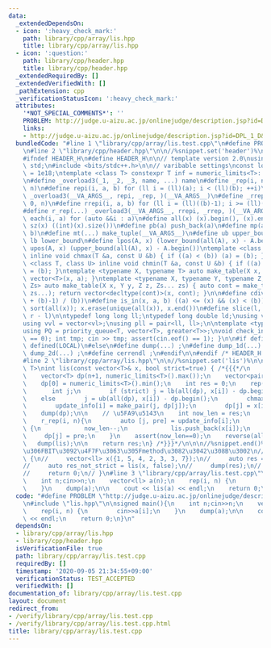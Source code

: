 ```yaml
---
data:
  _extendedDependsOn:
  - icon: ':heavy_check_mark:'
    path: library/cpp/array/lis.hpp
    title: library/cpp/array/lis.hpp
  - icon: ':question:'
    path: library/cpp/header.hpp
    title: library/cpp/header.hpp
  _extendedRequiredBy: []
  _extendedVerifiedWith: []
  _pathExtension: cpp
  _verificationStatusIcon: ':heavy_check_mark:'
  attributes:
    '*NOT_SPECIAL_COMMENTS*': ''
    PROBLEM: http://judge.u-aizu.ac.jp/onlinejudge/description.jsp?id=DPL_1_D&lang=jp
    links:
    - http://judge.u-aizu.ac.jp/onlinejudge/description.jsp?id=DPL_1_D&lang=jp
  bundledCode: "#line 1 \"library/cpp/array/lis.test.cpp\"\n#define PROBLEM \"http://judge.u-aizu.ac.jp/onlinejudge/description.jsp?id=DPL_1_D&lang=jp\"\
    \n#line 2 \"library/cpp/header.hpp\"\n\n//%snippet.set('header')%\n//%snippet.fold()%\n\
    #ifndef HEADER_H\n#define HEADER_H\n\n// template version 2.0\nusing namespace\
    \ std;\n#include <bits/stdc++.h>\n\n// varibable settings\nconst long long INF\
    \ = 1e18;\ntemplate <class T> constexpr T inf = numeric_limits<T>::max() / 2.1;\n\
    \n#define _overload3(_1, _2, _3, name, ...) name\n#define _rep(i, n) repi(i, 0,\
    \ n)\n#define repi(i, a, b) for (ll i = (ll)(a); i < (ll)(b); ++i)\n#define rep(...)\
    \ _overload3(__VA_ARGS__, repi, _rep, )(__VA_ARGS__)\n#define _rrep(i, n) rrepi(i,\
    \ 0, n)\n#define rrepi(i, a, b) for (ll i = (ll)((b)-1); i >= (ll)(a); --i)\n\
    #define r_rep(...) _overload3(__VA_ARGS__, rrepi, _rrep, )(__VA_ARGS__)\n#define\
    \ each(i, a) for (auto &&i : a)\n#define all(x) (x).begin(), (x).end()\n#define\
    \ sz(x) ((int)(x).size())\n#define pb(a) push_back(a)\n#define mp(a, b) make_pair(a,\
    \ b)\n#define mt(...) make_tuple(__VA_ARGS__)\n#define ub upper_bound\n#define\
    \ lb lower_bound\n#define lpos(A, x) (lower_bound(all(A), x) - A.begin())\n#define\
    \ upos(A, x) (upper_bound(all(A), x) - A.begin())\ntemplate <class T, class U>\
    \ inline void chmax(T &a, const U &b) { if ((a) < (b)) (a) = (b); }\ntemplate\
    \ <class T, class U> inline void chmin(T &a, const U &b) { if ((a) > (b)) (a)\
    \ = (b); }\ntemplate <typename X, typename T> auto make_table(X x, T a) { return\
    \ vector<T>(x, a); }\ntemplate <typename X, typename Y, typename Z, typename...\
    \ Zs> auto make_table(X x, Y y, Z z, Zs... zs) { auto cont = make_table(y, z,\
    \ zs...); return vector<decltype(cont)>(x, cont); }\n\n#define cdiv(a, b) (((a)\
    \ + (b)-1) / (b))\n#define is_in(x, a, b) ((a) <= (x) && (x) < (b))\n#define uni(x)\
    \ sort(all(x)); x.erase(unique(all(x)), x.end())\n#define slice(l, r) substr(l,\
    \ r - l)\n\ntypedef long long ll;\ntypedef long double ld;\nusing vl = vector<ll>;\n\
    using vvl = vector<vl>;\nusing pll = pair<ll, ll>;\n\ntemplate <typename T>\n\
    using PQ = priority_queue<T, vector<T>, greater<T>>;\nvoid check_input() { assert(cin.eof()\
    \ == 0); int tmp; cin >> tmp; assert(cin.eof() == 1); }\n\n#if defined(PCM) ||\
    \ defined(LOCAL)\n#else\n#define dump(...) ;\n#define dump_1d(...) ;\n#define\
    \ dump_2d(...) ;\n#define cerrendl ;\n#endif\n\n#endif /* HEADER_H */\n//%snippet.end()%\n\
    #line 2 \"library/cpp/array/lis.hpp\"\n\n//%snippet.set('lis')%\n\ntemplate<class\
    \ T>\nint lis(const vector<T>& x, bool strict=true) { /*{{{*/\n    int n = sz(x);\n\
    \    vector<T> dp(n+1, numeric_limits<T>().max());\n    vector<pair<int, T>> update_info(n);\n\
    \    dp[0] = numeric_limits<T>().min();\n    int res = 0;\n    rep(i, n) {\n \
    \       int j;\n        if (strict) j = lb(all(dp), x[i]) - dp.begin();\n    \
    \    else        j = ub(all(dp), x[i]) - dp.begin();\n        chmax(res, j);\n\
    \        update_info[i] = make_pair(j, dp[j]);\n        dp[j] = x[i];\n    }\n\
    \    dump(dp);\n\n    // \u5FA9\u5143\n    int now_len = res;\n    vector<T> lis;\n\
    \    r_rep(i, n){\n        auto [j, pre] = update_info[i];\n        if (j==now_len)\
    \ {\n            now_len--;\n            lis.push_back(x[i]);\n        }\n   \
    \     dp[j] = pre;\n    }\n    assert(now_len==0);\n    reverse(all(lis));\n \
    \   dump(lis);\n\n    return res;\n} /*}}}*/\n\n\n//%snippet.end()%\n\n// lis\u306B\
    \u306FBIT\u3092\u4F7F\u3063\u305Fmethod\u3082\u3042\u308B\u3002\n// signed main()\
    \ {\n//     vector<ll> x({1, 5, 4, 2, 3, 3, 7});\n//     auto res = lis(x);\n\
    //     auto res_not_strict = lis(x, false);\n//     dump(res);\n//     dump(res_not_strict);\n\
    //     return 0;\n// }\n#line 3 \"library/cpp/array/lis.test.cpp\"\n\nsigned main(){\n\
    \    int n;cin>>n;\n    vector<ll> a(n);\n    rep(i, n) {\n        cin>>a[i];\n\
    \    }\n    dump(a);\n\n    cout << lis(a) << endl;\n    return 0;\n}\n"
  code: "#define PROBLEM \"http://judge.u-aizu.ac.jp/onlinejudge/description.jsp?id=DPL_1_D&lang=jp\"\
    \n#include \"lis.hpp\"\n\nsigned main(){\n    int n;cin>>n;\n    vector<ll> a(n);\n\
    \    rep(i, n) {\n        cin>>a[i];\n    }\n    dump(a);\n\n    cout << lis(a)\
    \ << endl;\n    return 0;\n}\n"
  dependsOn:
  - library/cpp/array/lis.hpp
  - library/cpp/header.hpp
  isVerificationFile: true
  path: library/cpp/array/lis.test.cpp
  requiredBy: []
  timestamp: '2020-09-05 21:34:55+09:00'
  verificationStatus: TEST_ACCEPTED
  verifiedWith: []
documentation_of: library/cpp/array/lis.test.cpp
layout: document
redirect_from:
- /verify/library/cpp/array/lis.test.cpp
- /verify/library/cpp/array/lis.test.cpp.html
title: library/cpp/array/lis.test.cpp
---
```

